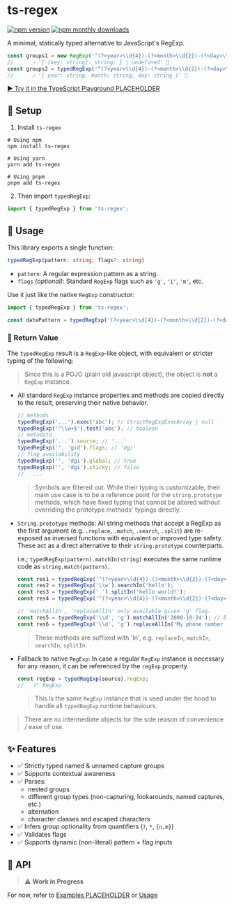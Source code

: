 # ts-regex
[![npm version](https://img.shields.io/npm/v/ts-regex.svg)](https://www.npmjs.com/package/ts-regex)
[![npm monthly downloads](https://img.shields.io/npm/dm/ts-regex.svg)](https://www.npmjs.com/package/ts-regex)

A minimal, statically typed alternative to JavaScript's RegExp.

```ts
const groups1 = new RegExp('^(?<year>\\d{4})-(?<month>\\d{2})-(?<day>\\d{2})$', 'g').exec('2000-10-24')!.groups;
//      ⤴ '{ [key: string]: string; } | undefined' 🤮
const groups2 = typedRegExp('^(?<year>\\d{4})-(?<month>\\d{2})-(?<day>\\d{2})$', 'g').exec('2000-10-24')!.groups;
//      ⤴ '{ year: string, month: string, day: string }' 🥰
```
[▶ Try it in the TypeScript Playground PLACEHOLDER](https://www.typescriptlang.org/play?#code/...)
## 🚀 Setup
1. Install `ts-regex`
```shell
# Using npm
npm install ts-regex

# Using yarn
yarn add ts-regex

# Using pnpm
pnpm add ts-regex
```
2. Then import `typedRegExp`:
```ts
import { typedRegExp } from 'ts-regex';
```
## 🧩 Usage
This library exports a single function:

```ts
typedRegExp(pattern: string, flags?: string)
```
- `pattern`: A regular expression pattern as a string.
- `flags` _(optional)_: Standard `RegExp` flags such as `'g'`, `'i'`, `'m'`, etc.

Use it just like the native `RegExp` constructor:
```ts
import { typedRegExp } from 'ts-regex';

const datePattern = typedRegExp('(?<year>\\d{4})-(?<month>\\d{2})-(?<day>\\d{2})');
```
### 🔎 Return Value
The `typedRegExp` result is a `RegExp`-like object, with equivalent or stricter typing of the following:
> Since this is a POJO (plain old javascript object), the object is **not** a `RegExp` instance.
- All standard `RegExp` instance properties and methods are copied directly to the result, preserving their native behavior.

  ```ts
  // methods
  typedRegExp('...').exec('abc'); // StrictRegExpExecArray | null
  typedRegExp('^\\w+$').test('abc'); // boolean
  // metadata
  typedRegExp('...').source; // '...'
  typedRegExp('', 'gid').flags; // 'dgi'
  // flag availability
  typedRegExp('', 'dgi').global; // true
  typedRegExp('', 'dgi').sticky; // false
  //   ...
  ```
  > Symbols are filtered out. While their typing is customizable, their main use case is to be a reference point for the `string.prototype` methods, which have fixed typing that cannot be altered without overriding the prototype methods' typings directly.
- `String.prototype` methods: All string methods that accept a RegExp as the first argument (e.g. `.replace`, `.match`, `.search`, `.split`) are re-exposed as inversed functions with equivalent or improved type safety. These act as a direct alternative to their `string.prototype` counterparts.
  
  i.e.; `typedRegExp(pattern).matchIn(string)` executes the same runtime code as `string.match(pattern)`.

  ```ts
  const res1 = typedRegExp('^(?<year>\\d{4})-(?<month>\\d{2})-(?<day>\\d{2})$').matchIn('2000-10-24'); // Equivalent to '2000-10-24'.match('^(?<year>\\d{4})-(?<month>\\d{2})-(?<day>\\d{2})$');
  const res2 = typedRegExp('\\w').searchIn('hello');
  const res3 = typedRegExp(' ').splitIn('hello world!');
  const res4 = typedRegExp('^(?<year>\\d{4})-(?<month>\\d{2})-(?<day>\\d{2})$').replaceIn('2000-10-24', (match, year, month, day, offset, string, groups) => `${groups.day}/${groups.month}/${groups.year}`);
  
  // 'matchAllIn', 'replaceAllIn' only available given 'g' flag.
  const res5 = typedRegExp('\\d', 'g').matchAllIn('2000-10-24'); // Equivalent to '2000-10-24'.matchAll('\\d', 'g');
  const res6 = typedRegExp('\\d', 'g').replaceAllIn('My phone number is 123-456-7890', '#');
  ```
  > These methods are suffixed with 'In', e.g. `replaceIn`, `matchIn`, `searchIn`, `splitIn`.
- Fallback to native `RegExp`: In case a regular `RegExp` instance is necessary for any reason, it can be referenced by the `regExp` property.

  ```ts
  const regExp = typedRegExp(source).regExp;
  //   ?^ RegExp
  ```
  > This is the same `RegExp` instance that is used under the hood to handle all `typedRegExp` runtime behaviours.
> There are no intermediate objects for the sole reason of convenience / ease of use.
## ✨ Features
- ✅ Strictly typed named & unnamed capture groups
- ✅ Supports contextual awareness
- ✅ Parses:
  - nested groups
  - different group types (non-capturing, lookarounds, named captures, etc.)
  - alternation
  - character classes and escaped characters
- ✅ Infers group optionality from quantifiers (`?`, `*`, `{n,m}`)
- ✅ Validates flags
- ✅ Supports dynamic (non-literal) pattern + flag inputs


## 📘 API
> ⚠️ **Work in Progress**

For now, refer to [Examples PLACEHOLDER](https://www.typescriptlang.org/play?#code/...) or [Usage](#-usage)
